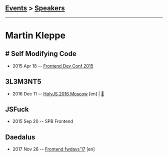 ## [Events](../README.md) > [Speakers](../speakers.md)
---

# Martin Kleppe

## # Self Modifying Code
- 2015 Apr 18 -- [Frontend Dev Conf 2015](https://www.youtube.com/watch?v=1uvIw7X0u48)    
## 3L3M3NT5
- 2016 Dec 11 -- [HolyJS 2016 Moscow](https://www.youtube.com/watch?v=p0X9UlqarCU) [en] | [:notebook:](https://assets.contentful.com/nn534z2fqr9f/66MGrpJhaE2YumkUeACowY/b245e84a8aee6c62ed984b1cafbb9cea/Martin-Kleppe_3L3M3NT5.pdf)  
## JSFuck
- 2015 Sep 20 -- SPB Frontend    
## Daedalus
- 2017 Nov 26 -- [Frontend fwdays&#39;17](https://frameworksdays.com/event/frontend-fwdays-17/review/daedalus) [en]   
